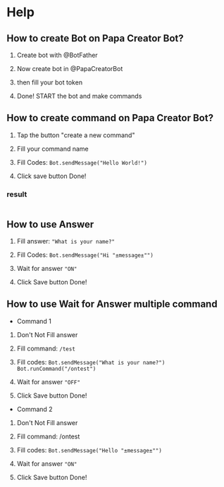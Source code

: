 # Help


## How to create Bot on Papa Creator Bot?
1. Create bot with @BotFather

2. Now create bot in @PapaCreatorBot

3. then fill your bot token

4. Done! START the bot and make commands

## How to create command on Papa Creator Bot?

1. Tap the button "create a new command"
 
2. Fill your command name

3. Fill Codes: `Bot.sendMessage("Hello World!")`

5. Click save button Done!

### result
![]()

## How to use Answer

1. Fill answer:
`"What is your name?"`


3. Fill Codes: `Bot.sendMessage("Hi "±message±"")`

4. Wait for answer `"ON"`

5. Click Save button Done!

## How to use Wait for Answer multiple command

* Command 1

1. Don't Not Fill answer

2. Fill command: `/test`

3. Fill codes: `Bot.sendMessage("What is your name?") 
 Bot.runCommand("/ontest")`

4. Wait for answer `"OFF"`

5. Click Save button Done!


* Command 2

1. Don't Not Fill answer

2. Fill command: /ontest

3. Fill codes: `Bot.sendMessage("Hello "±message±"")`

4. Wait for answer `"ON"`

5. Click Save button Done!
